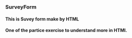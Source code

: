 ### SurveyForm
#### This is Suvey form make by HTML
#### One of the partice exercise to understand more in HTMl.
